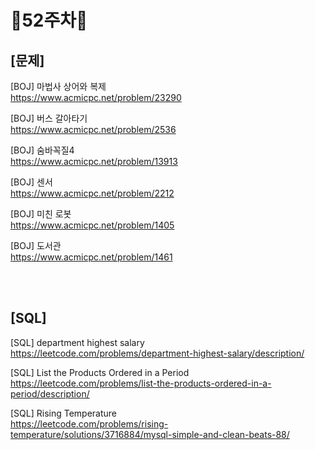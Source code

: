# 📌52주차📌
## [문제]
[BOJ] 마법사 상어와 복제 </br>
https://www.acmicpc.net/problem/23290

[BOJ] 버스 갈아타기 </br>
https://www.acmicpc.net/problem/2536

[BOJ] 숨바꼭질4</br>
https://www.acmicpc.net/problem/13913

[BOJ] 센서</br>
https://www.acmicpc.net/problem/2212

[BOJ] 미친 로봇</br>
https://www.acmicpc.net/problem/1405

[BOJ] 도서관</br>
https://www.acmicpc.net/problem/1461

</br></br>

## [SQL]
[SQL] department highest salary</br>
https://leetcode.com/problems/department-highest-salary/description/

[SQL] List the Products Ordered in a Period</br>
https://leetcode.com/problems/list-the-products-ordered-in-a-period/description/

[SQL] Rising Temperature</br>
https://leetcode.com/problems/rising-temperature/solutions/3716884/mysql-simple-and-clean-beats-88/